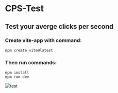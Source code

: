 # CPS-Test
## Test your averge clicks per second
### Create vite-app with command:
```
npm create vite@latest
```
### Then run commands:
```
npm install
npm run dev
```

![test](https://github.com/IsekaiCode/cps-test/assets/109307799/59f110f1-585f-4466-acfa-443f86d095a6)

